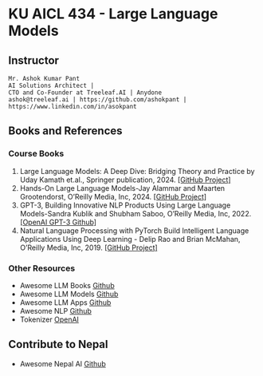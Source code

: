 

# KU AICL 434 - Large Language Models

## Instructor

```
Mr. Ashok Kumar Pant
AI Solutions Architect |
CTO and Co-Founder at Treeleaf.AI | Anydone
ashok@treeleaf.ai | https://github.com/ashokpant | https://www.linkedin.com/in/asokpant
```

## Books and References

### Course Books

1. Large Language Models: A Deep Dive: Bridging Theory and Practice by Uday Kamath et.al., Springer publication, 2024.
   [[GitHub Project]](https://github.com/springer-llms-deep-dive/llms-deep-dive-tutorials)
2. Hands-On Large Language Models-Jay Alammar and Maarten Grootendorst, O’Reilly Media, Inc, 2024.
   [[GitHub Project]](https://github.com/HandsOnLLM/Hands-On-Large-Language-Models)
3. GPT-3, Building Innovative NLP Products Using Large Language Models-Sandra Kublik and Shubham Saboo, O’Reilly Media,
   Inc, 2022. [[OpenAI GPT-3 Github]](https://github.com/openai/gpt-3/)
4. Natural Language Processing with PyTorch Build Intelligent Language Applications Using Deep Learning - Delip Rao and
   Brian McMahan, O’Reilly Media, Inc, 2019. [[GitHub Project]](https://github.com/delip/PyTorchNLPBook)

### Other Resources

* Awesome LLM Books [Github](https://github.com/Jason2Brownlee/awesome-llm-books/)
* Awesome LLM Models [Github](https://github.com/Hannibal046/Awesome-LLM)
* Awesome LLM Apps [Github](https://github.com/Shubhamsaboo/awesome-llm-apps)
* Awesome NLP [Github](https://github.com/keon/awesome-nlp)
* Tokenizer [OpenAI](https://platform.openai.com/tokenizer)


## Contribute to Nepal

* Awesome Nepal AI [Github](https://github.com/ashokpant/awesome-nepal-ai/)
